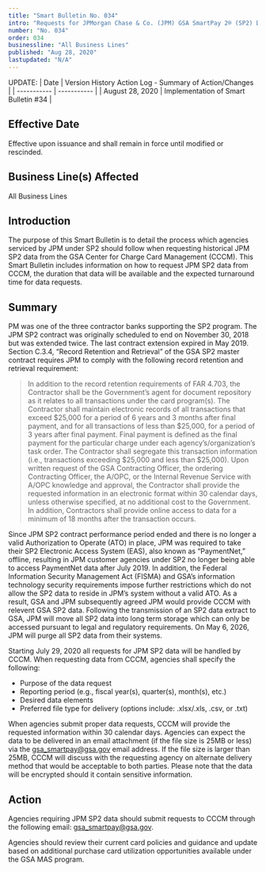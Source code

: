 ```yaml
---
title: "Smart Bulletin No. 034"
intro: "Requests for JPMorgan Chase & Co. (JPM) GSA SmartPay 2® (SP2) Data"
number: "No. 034"
order: 034
businessline: "All Business Lines"
published: "Aug 28, 2020"
lastupdated: "N/A"
---
```


UPDATE:
| Date | Version History Action Log - Summary of Action/Changes |
| ----------- | ----------- |
| August 28, 2020 | Implementation of Smart Bulletin #34 |

## Effective Date
 Effective upon issuance and shall remain in force until modified or rescinded. 

## Business Line(s) Affected

All Business Lines

## Introduction

The purpose of this Smart Bulletin is to detail the process which agencies serviced by JPM under SP2 should follow when requesting historical JPM SP2 data from the GSA Center for Charge Card Management (CCCM). This Smart Bulletin includes information on how to request JPM SP2 data from CCCM, the duration that data will be available and the expected turnaround time for data requests.

## Summary

PM was one of the three contractor banks supporting the SP2 program. The JPM SP2 contract was originally scheduled to end on November 30, 2018 but was extended twice. The last contract extension expired in May 2019. Section C.3.4, “Record Retention and Retrieval” of the GSA SP2 master contract requires JPM to comply with the following record retention and retrieval requirement: 

> In addition to the record retention requirements of FAR 4.703, the Contractor shall be the Government’s agent for document repository as it relates to all transactions under the card program(s). The Contractor shall maintain electronic records of all transactions that exceed $25,000 for a period of 6 years and 3 months after final payment, and for all transactions of less than $25,000, for a period of 3 years after final payment. Final payment is defined as the final payment for the particular charge under each agency’s/organization’s task order. The Contractor shall segregate this transaction information (i.e., transactions exceeding $25,000 and less than $25,000). Upon written request of the GSA Contracting Officer, the ordering Contracting Officer, the A/OPC, or the Internal Revenue Service with A/OPC knowledge and approval, the Contractor shall provide the requested information in an electronic format within 30 calendar days, unless otherwise specified, at no additional cost to the Government. In addition, Contractors shall provide online access to data for a minimum of 18 months after the transaction occurs.

Since JPM SP2 contract performance period ended and there is no longer a valid Authorization to Operate (ATO) in place, JPM was required to take their SP2 Electronic Access System (EAS), also known as “PaymentNet,” offline, resulting in JPM customer agencies under SP2 no longer being able to access PaymentNet data after July 2019. In addition, the Federal Information Security Management Act (FISMA) and GSA’s information technology security requirements impose further restrictions which do not allow the SP2 data to reside in JPM’s system without a valid ATO. As a result, GSA and JPM subsequently agreed JPM would provide CCCM with relevent GSA SP2 data. Following the transmission of an SP2 data extract to GSA, JPM will move all SP2 data into long term storage which can only be accessed pursuant to legal and regulatory requirements. On May 6, 2026, JPM will purge all SP2 data from their systems. 

Starting July 29, 2020 all requests for JPM SP2 data will be handled by CCCM. When requesting data from CCCM, agencies shall specify the following: 
- Purpose of the data request
- Reporting period (e.g., fiscal year(s), quarter(s), month(s), etc.)
- Desired data elements
- Preferred file type for delivery (options include: .xlsx/.xls, .csv, or .txt)

When agencies submit proper data requests, CCCM will provide the requested information within 30 calendar days. Agencies can expect the data to be delivered in an email attachment (if the file size is 25MB or less) via the gsa_smartpay@gsa.gov email address. If the file size is larger than 25MB, CCCM will discuss with the requesting agency on alternate delivery method that would be acceptable to both parties. Please note that the data will be encrypted should it contain sensitive information. 

## Action

Agencies requiring JPM SP2 data should submit requests to CCCM through the following email: gsa_smartpay@gsa.gov.

Agencies should review their current card policies and guidance and update based on additional purchase card utilization opportunities available under the GSA MAS program.
